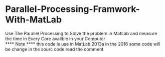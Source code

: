 # Parallel-Processing-Framwork-With-MatLab
Use The Parallel Processing to Solve the problem in MatLab and measure the time in Every Core avalible in your Computer  
**** Note **** 
this code is use in MatLab 2013a   in the 2016 some code will be change in the sourc code read the comment
